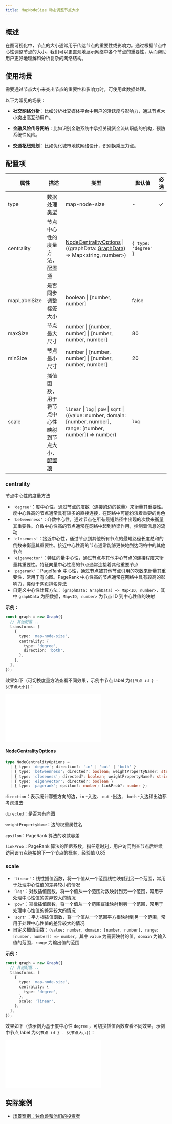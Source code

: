 ```yaml
---
title: MapNodeSize 动态调整节点大小
---
```


## 概述

在图可视化中，节点的大小通常用于传达节点的重要性或影响力。通过根据节点中心性调整节点的大小，我们可以更直观地展示网络中各个节点的重要性，从而帮助用户更好地理解和分析复杂的网络结构。

## 使用场景

需要通过节点大小来突出节点的重要性和影响力时，可使用此数据处理。

以下为常见的场景：

- **社交网络分析**：比如分析社交媒体平台中用户的活跃度与影响力，通过节点大小突出高互动用户。

- **金融风险传导网络**：比如识别金融系统中承担关键资金流转职能的机构，预防系统性风险。

- **交通枢纽规划**：比如优化城市地铁网络设计，识别换乘压力点。

## 配置项

| 属性         | 描述                                                       | 类型                                                                                                                               | 默认值               | 必选 |
| ------------ | ---------------------------------------------------------- | ---------------------------------------------------------------------------------------------------------------------------------- | -------------------- | ---- |
| type         | 数据处理类型                                               | map-node-size                                                                                                                      | -                    | ✓    |
| centrality   | 节点中心性的度量方法，[配置项](#centrality)                | [NodeCentralityOptions](#nodecentralityoptions) \| ((graphData: [GraphData](/manual/data#图数据graphdata)) => Map<string, number>) | `{ type: 'degree' }` |      |
| mapLabelSize | 是否同步调整标签大小                                       | boolean \| [number, number]                                                                                                        | false                |      |
| maxSize      | 节点最大尺寸                                               | number \| [number, number] \| [number, number, number]                                                                             | 80                   |      |
| minSize      | 节点最小尺寸                                               | number \| [number, number] \| [number, number, number]                                                                             | 20                   |      |
| scale        | 插值函数，用于将节点中心性映射到节点大小，[配置项](#scale) | `linear` \| `log` \| `pow` \| `sqrt` \| ((value: number, domain: [number, number], range: [number, number]) => number)             | `log`                |      |

### centrality

节点中心性的度量方法

- `'degree'`：度中心性，通过节点的度数（连接的边的数量）来衡量其重要性。度中心性高的节点通常具有较多的直接连接，在网络中可能扮演着重要的角色
- `'betweenness'`：介数中心性，通过节点在所有最短路径中出现的次数来衡量其重要性。介数中心性高的节点通常在网络中起到桥梁作用，控制着信息的流动
- `'closeness'`：接近中心性，通过节点到其他所有节点的最短路径长度总和的倒数来衡量其重要性。接近中心性高的节点通常能够更快地到达网络中的其他节点
- `'eigenvector'`：特征向量中心性，通过节点与其他中心节点的连接程度来衡量其重要性。特征向量中心性高的节点通常连接着其他重要节点
- `'pagerank'`：PageRank 中心性，通过节点被其他节点引用的次数来衡量其重要性，常用于有向图。PageRank 中心性高的节点通常在网络中具有较高的影响力，类似于网页排名算法
- 自定义中心性计算方法：`(graphData: GraphData) => Map<ID, number>`，其中 `graphData` 为图数据，`Map<ID, number>` 为节点 ID 到中心性值的映射

**示例：**

```typescript {6-9}
const graph = new Graph({
  // 其他配置...
  transforms: [
    {
      type: 'map-node-size',
      centrality: {
        type: 'degree',
        direction: 'both',
      },
    },
  ],
});
```

效果如下（可切换度量方法查看不同效果，示例中节点 label 为`${节点 id } - ${节点大小}`）：

<embed src="@/common/api/transforms/map-node-size-centrality.md"></embed>

#### NodeCentralityOptions

```typescript
type NodeCentralityOptions =
  | { type: 'degree'; direction?: 'in' | 'out' | 'both' }
  | { type: 'betweenness'; directed?: boolean; weightPropertyName?: string }
  | { type: 'closeness'; directed?: boolean; weightPropertyName?: string }
  | { type: 'eigenvector'; directed?: boolean }
  | { type: 'pagerank'; epsilon?: number; linkProb?: number };
```

`direction`：表示统计哪些方向的边，`in` -入边、 `out` -出边、 `both` -入边和出边都考虑进去

`directed`：是否为有向图

`weightPropertyName`：边的权重属性名

`epsilon`：PageRank 算法的收敛容差

`linkProb`：PageRank 算法的阻尼系数，指任意时刻，用户访问到某节点后继续访问该节点链接的下一个节点的概率，经验值 0.85

### scale

- `'linear'`：线性插值函数，将一个值从一个范围线性映射到另一个范围，常用于处理中心性值的差异较小的情况
- `'log'`：对数插值函数，将一个值从一个范围对数映射到另一个范围，常用于处理中心性值的差异较大的情况
- `'pow'`：幂律插值函数，将一个值从一个范围幂律映射到另一个范围，常用于处理中心性值的差异较大的情况
- `'sqrt'`：平方根插值函数，将一个值从一个范围平方根映射到另一个范围，常用于处理中心性值的差异较大的情况
- 自定义插值函数：`(value: number, domain: [number, number], range: [number, number]) => number`，其中 `value` 为需要映射的值，`domain` 为输入值的范围，`range` 为输出值的范围

**示例：**

```typescript {9}
const graph = new Graph({
  // 其他配置...
  transforms: [
    {
      type: 'map-node-size',
      centrality: {
        type: 'degree',
      },
      scale: 'linear',
    },
  ],
});
```

效果如下（该示例为基于度中心性 `degree` ，可切换插值函数查看不同效果，示例中节点 label 为`${节点 id } - ${节点大小}`）：

<embed src="@/common/api/transforms/map-node-size-scale.md"></embed>

## 实际案例

- [场景案例：独角兽和他们的投资者](/examples/feature/default/#unicorns-investors)
